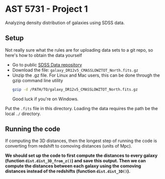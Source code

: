 # AST 5731 - Project 1
Analyzing density distribution of galaxies using SDSS data.

## Setup
Not really sure what the rules are for uploading data sets to a git repo, so here's how to obtain the data yourself

+ Go to public [SDSS Data repository](https://data.sdss.org/sas/dr12/boss/lss/?C=M&O=D)
+ Download the file: `galaxy_DR12v5_CMASSLOWZTOT_North.fits.gz`
+ Unzip the .gz file. For Linux and Mac users, this can be done through the gzip command line utility
    ```bash
    gzip -d /PATH/TO/galaxy_DR12v5_CMASSLOWZTOT_North.fits.gz
    ```
    Good luck if you're on Windows.

Put the `.fits` file in this directory. Loading the data requires the path be the local `./` directory.

## Running the code
If computing the 3D distances, then the longest step of running the code is converting from redshift to comoving distances (units of Mpc).

**We should set up the code to first compute the distances to every galaxy (function `dist.dist_3D_from_z()`) and save this output. Then we can compute the distances between each galaxy using the comoving distances instead of the redshifts (function `dist.dist_3D()`).**
